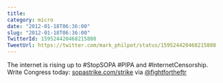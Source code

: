 ```yaml
---
title: 
category: micro
date: "2012-01-18T06:36:00"
slug: "2012-01-18T06:36:00"
TwitterId: 159524420468215808
TweetUrl: https://twitter.com/mark_philpot/status/159524420468215808
---
```


The internet is rising up to #StopSOPA #PIPA and #InternetCensorship. Write
Congress today: [sopastrike.com/strike](http://sopastrike.com/strike) via
[@fightfortheftr](https://twitter.com/fightfortheftr)
